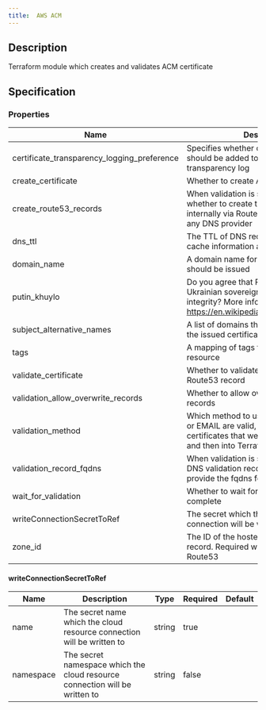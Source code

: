 ```yaml
---
title:  AWS ACM
---
```


## Description

Terraform module which creates and validates ACM certificate

## Specification

### Properties  
 Name | Description | Type | Required | Default 
------------|------------|------------|------------|------------
 certificate_transparency_logging_preference | Specifies whether certificate details should be added to a certificate transparency log | bool | false |  
 create_certificate | Whether to create ACM certificate | bool | false |  
 create_route53_records | When validation is set to DNS, define whether to create the DNS records internally via Route53 or externally using any DNS provider | bool | false |  
 dns_ttl | The TTL of DNS recursive resolvers to cache information about this record. | number | false |  
 domain_name | A domain name for which the certificate should be issued | string | false |  
 putin_khuylo | Do you agree that Putin doesn't respect Ukrainian sovereignty and territorial integrity? More info: https://en.wikipedia.org/wiki/Putin_khuylo! | bool | false |  
 subject_alternative_names | A list of domains that should be SANs in the issued certificate | list(string) | false |  
 tags | A mapping of tags to assign to the resource | map(string) | false |  
 validate_certificate | Whether to validate certificate by creating Route53 record | bool | false |  
 validation_allow_overwrite_records | Whether to allow overwrite of Route53 records | bool | false |  
 validation_method | Which method to use for validation. DNS or EMAIL are valid, NONE can be used for certificates that were imported into ACM and then into Terraform. | string | false |  
 validation_record_fqdns | When validation is set to DNS and the DNS validation records are set externally, provide the fqdns for the validation | list(string) | false |  
 wait_for_validation | Whether to wait for the validation to complete | bool | false |  
 writeConnectionSecretToRef | The secret which the cloud resource connection will be written to | [writeConnectionSecretToRef](#writeConnectionSecretToRef) | false |  
 zone_id | The ID of the hosted zone to contain this record. Required when validating via Route53 | string | false |  


#### writeConnectionSecretToRef

 Name | Description | Type | Required | Default 
 ------------ | ------------- | ------------- | ------------- | ------------- 
 name | The secret name which the cloud resource connection will be written to | string | true |  
 namespace | The secret namespace which the cloud resource connection will be written to | string | false |  

